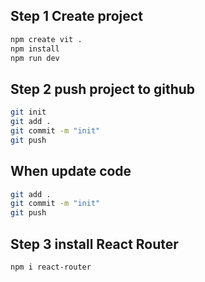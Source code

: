 ## Step 1 Create project

```bash
npm create vit .
npm install
npm run dev
```

## Step 2 push project to github

```bash
git init
git add .
git commit -m "init"
git push
```

## When update code

```bash
git add .
git commit -m "init"
git push
```

## Step 3 install React Router

```bash
npm i react-router
```

